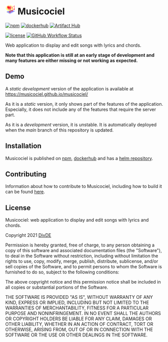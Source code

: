 # <img src="https://raw.githubusercontent.com/musicociel/musicociel/main/icon.svg" width="32"> Musicociel

[![npm](https://img.shields.io/badge/npm-musicociel-blue)](https://www.npmjs.com/package/musicociel) [![dockerhub](https://img.shields.io/badge/dockerhub-davdiv%2Fmusicociel-blue)](https://hub.docker.com/r/davdiv/musicociel/) [![Artifact Hub](https://img.shields.io/endpoint?url=https://artifacthub.io/badge/repository/musicociel)](https://artifacthub.io/packages/helm/musicociel/musicociel)

[![license](https://img.shields.io/badge/license-MIT-brightgreen)](./LICENSE.md) [![GitHub Workflow Status](https://img.shields.io/github/workflow/status/musicociel/musicociel/ci)](https://github.com/musicociel/musicociel/actions/workflows/ci.yml?query=branch%3Amain)

Web application to display and edit songs with lyrics and chords.

**Note that this application is still at an early stage of development and many features are either missing or not working as expected.**

## Demo

A _static_ _development_ version of the application is available at https://musicociel.github.io/musicociel/

As it is a _static_ version, it only shows part of the features of the application. Especially, it does not include any of the features that require the server part.

As it is a _development_ version, it is unstable. It is automatically deployed when the _main_ branch of this repository is updated.

## Installation

Musicociel is published on [npm](https://www.npmjs.com/package/musicociel), [dockerhub](https://hub.docker.com/r/davdiv/musicociel/) and has a [helm repository](https://musicociel.github.io/musicociel/helm/).

## Contributing

Information about how to contribute to Musicociel, including how to build it can be found [here](./CONTRIBUTING.md).

## License

Musicociel: web application to display and edit songs with lyrics and chords.

Copyright 2021 <a href="mailto:divde@musicociel.fr">DivDE</a>

Permission is hereby granted, free of charge, to any person obtaining a copy of this software and associated documentation files (the "Software"), to deal in the Software without restriction, including without limitation the rights to use, copy, modify, merge, publish, distribute, sublicense, and/or sell copies of the Software, and to permit persons to whom the Software is furnished to do so, subject to the following conditions:

The above copyright notice and this permission notice shall be included in all copies or substantial portions of the Software.

THE SOFTWARE IS PROVIDED "AS IS", WITHOUT WARRANTY OF ANY KIND, EXPRESS OR IMPLIED, INCLUDING BUT NOT LIMITED TO THE WARRANTIES OF MERCHANTABILITY, FITNESS FOR A PARTICULAR PURPOSE AND NONINFRINGEMENT. IN NO EVENT SHALL THE AUTHORS OR COPYRIGHT HOLDERS BE LIABLE FOR ANY CLAIM, DAMAGES OR OTHER LIABILITY, WHETHER IN AN ACTION OF CONTRACT, TORT OR OTHERWISE, ARISING FROM, OUT OF OR IN CONNECTION WITH THE SOFTWARE OR THE USE OR OTHER DEALINGS IN THE SOFTWARE.
